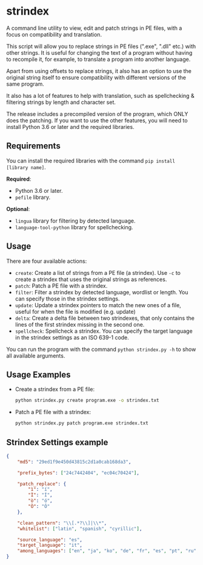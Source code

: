 # strindex
A command line utility to view, edit and patch strings in PE files, with a focus on compatibility and translation.

This script will allow you to replace strings in PE files (".exe", ".dll" etc.) with other strings. It is useful for changing the text of a program without having to recompile it, for example, to translate a program into another language.

Apart from using offsets to replace strings, it also has an option to use the original string itself to ensure compatibility with different versions of the same program.

It also has a lot of features to help with translation, such as spellchecking & filtering strings by length and character set.

The release includes a precompiled version of the program, which ONLY does the patching. If you want to use the other features, you will need to install Python 3.6 or later and the required libraries.

## Requirements
You can install the required libraries with the command `pip install [library name]`.

**Required**:
- Python 3.6 or later.
- `pefile` library.

**Optional**:
- `lingua` library for filtering by detected language.
- `language-tool-python` library for spellchecking.

## Usage
There are four available actions:
- `create`: Create a list of strings from a PE file (a strindex). Use `-c` to create a strindex that uses the original strings as references.
- `patch`: Patch a PE file with a strindex.
- `filter`: Filter a strindex by detected language, wordlist or length. You can specify those in the strindex settings.
- `update`: Update a strindex pointers to match the new ones of a file, useful for when the file is modified (e.g. update)
- `delta`: Create a delta file between two strindexes, that only contains the lines of the first strindex missing in the second one.
- `spellcheck`: Spellcheck a strindex. You can specify the target language in the strindex settings as an ISO 639-1 code.

You can run the program with the command `python strindex.py -h` to show all available arguments.

## Usage Examples
- Create a strindex from a PE file:
  ```sh
  python strindex.py create program.exe -o strindex.txt
  ```
- Patch a PE file with a strindex:
  ```sh
  python strindex.py patch program.exe strindex.txt
  ```

## Strindex Settings example
```json
{
    "md5": "29ed1f9e450d43815c2d1a0cab168da3",

    "prefix_bytes": ["24c7442404", "ec04c70424"],

    "patch_replace": {
        "ì": "í",
        "Ì": "Í",
        "ò": "ó",
        "Ò": "Ó"
    },

    "clean_pattern": "\\[.*?\\]|\\*",
    "whitelist": ["latin", "spanish", "cyrillic"],

    "source_language": "es",
    "target_language": "it",
    "among_languages": ["en", "ja", "ko", "de", "fr", "es", "pt", "ru", "zh"]
}
```